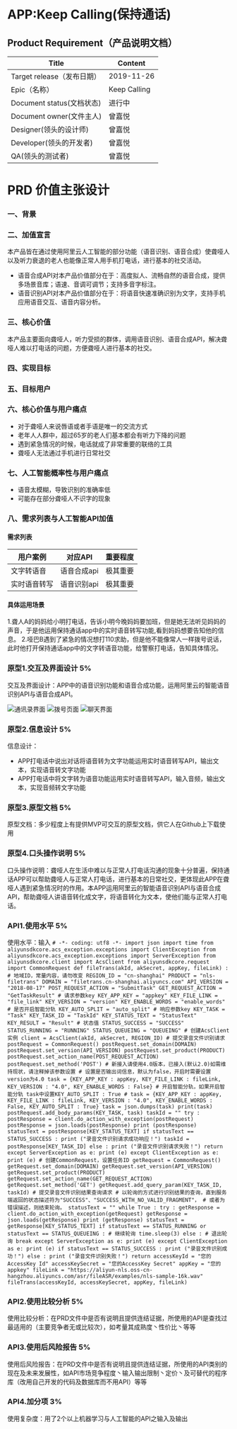 # APP:Keep Calling(保持通话)

## Product Requirement（产品说明文档）
|  Title   |  Content   |
| --- | --- |
|  Target release（发布日期）   |   2019-11-26  |
|   Epic（名称）  |   Keep Calling  |
|  Document status(文档状态)   |   进行中  |
|  Document owner(文件主人)   |  曾嘉悦   |
|   Designer(领头的设计师)  |  曾嘉悦   |
|   Developer(领头的开发者)  |  曾嘉悦   |    
|   QA(领头的测试者)  |  曾嘉悦   |


# PRD 价值主张设计

### 一、背景


### 二、加值宣言
本产品皆在通过使用阿里云人工智能的部分功能（语音识别、语音合成）使聋哑人以及听力衰退的老人也能像正常人用手机打电话，进行基本的社交活动。

* 语音合成API对本产品价值部分在于：高度拟人、流畅自然的语音合成，提供多场景音库；语速、音调可调节；支持多音字标注。
* 语音识别API对本产品价值部分在于：将语音快速准确识别为文字，支持手机应用语音交互、语音内容分析。


### 三、核心价值 
本产品主要面向聋哑人，听力受损的群体，调用语音识别、语音合成API，解决聋哑人难以打电话的问题，方便聋哑人进行基本的社交。

### 四、实现目标

### 五、目标用户

### 六、核心价值与用户痛点 
* 对于聋哑人来说唇语或者手语是唯一的交流方式
* 老年人人群中，超过65岁的老人们基本都会有听力下降的问题
* 遇到紧急情况的时候，电话就成了非常重要的联络的工具
* 聋哑人无法通过手机进行日常社交


### 七、人工智能概率性与用户痛点
* 语音太模糊，导致识别的准确率低
* 可能存在部分聋哑人不识字的现象


### 八、需求列表与人工智能API加值
#### 需求列表
|   用户案例  |  对应API   |  重要程度   |
| --- | --- | --- |
|   文字转语音  |  语音合成api   |   极其重要  |
|   实时语音转写  |  语音识别api   |   极其重要  |

#### 具体运用场景
1.聋人A的妈妈给小明打电话，告诉小明今晚妈妈要加班，但是她无法听见妈妈的声音，于是他运用保持通话app中的实时语音转写功能,看到妈妈想要告知他的信息。
2.哑巴B遇到了紧急的情况想打110求助，但是他不能像常人一样拨号说话，此时他打开保持通话app中的文字转语音功能，给警察打电话，告知具体情况。


### 原型1.交互及界面设计 5%
交互及界面设计：APP中的语音识别功能和语音合成功能，运用阿里云的智能语音识别API与语音合成API。

![通讯录界面](https://images.gitee.com/uploads/images/2019/1210/234009_7e3bfe60_1648179.png "qq.png")
![拨号页面](https://images.gitee.com/uploads/images/2019/1210/234226_09812169_1648179.png "dd.png")
![聊天界面](https://images.gitee.com/uploads/images/2019/1210/234253_849e413d_1648179.png "vv.png")

### 原型2.信息设计 5%
信息设计：
* APP打电话中说出对话将语音转为文字功能运用实时语音转写API，输出文本，实现语音转文字功能
* APP打电话中将文字转为语音功能运用实时语音转写API，输入音频，输出文本，实现音频转文字功能

### 原型3.原型文档 5%
原型文档：多少程度上有提供MVP可交互的原型文档，供它人在Github上下载使用

### 原型4.口头操作说明 5%
口头操作说明：聋哑人在生活中难以与正常人打电话沟通的现象十分普遍，保持通话APP可以帮助聋哑人与正常人打电话，进行基本的日常社交，更体现此APP在聋哑人遇到紧急情况时的作用。本APP运用阿里云的智能语音识别API与语音合成API，帮助聋哑人讲语音转化成文字，将语音转化为文本，使他们能与正常人打电话。


### API1.使用水平 5%
使用水平：输入
    ```
    # -*- coding: utf8 -*-
import json
import time
from aliyunsdkcore.acs_exception.exceptions import ClientException
from aliyunsdkcore.acs_exception.exceptions import ServerException
from aliyunsdkcore.client import AcsClient
from aliyunsdkcore.request import CommonRequest
def fileTrans(akId, akSecret, appKey, fileLink) :
    # 地域ID，常量内容，请勿改变
    REGION_ID = "cn-shanghai"
    PRODUCT = "nls-filetrans"
    DOMAIN = "filetrans.cn-shanghai.aliyuncs.com"
    API_VERSION = "2018-08-17"
    POST_REQUEST_ACTION = "SubmitTask"
    GET_REQUEST_ACTION = "GetTaskResult"
    # 请求参数key
    KEY_APP_KEY = "appkey"
    KEY_FILE_LINK = "file_link"
    KEY_VERSION = "version"
    KEY_ENABLE_WORDS = "enable_words"
    # 是否开启智能分轨
    KEY_AUTO_SPLIT = "auto_split"
    # 响应参数key
    KEY_TASK = "Task"
    KEY_TASK_ID = "TaskId"
    KEY_STATUS_TEXT = "StatusText"
    KEY_RESULT = "Result"
    # 状态值
    STATUS_SUCCESS = "SUCCESS"
    STATUS_RUNNING = "RUNNING"
    STATUS_QUEUEING = "QUEUEING"
    # 创建AcsClient实例
    client = AcsClient(akId, akSecret, REGION_ID)
    # 提交录音文件识别请求
    postRequest = CommonRequest()
    postRequest.set_domain(DOMAIN)
    postRequest.set_version(API_VERSION)
    postRequest.set_product(PRODUCT)
    postRequest.set_action_name(POST_REQUEST_ACTION)
    postRequest.set_method('POST')
    # 新接入请使用4.0版本，已接入(默认2.0)如需维持现状，请注释掉该参数设置
    # 设置是否输出词信息，默认为false，开启时需要设置version为4.0
    task = {KEY_APP_KEY : appKey, KEY_FILE_LINK : fileLink, KEY_VERSION : "4.0", KEY_ENABLE_WORDS : False}
    # 开启智能分轨，如果开启智能分轨 task中设置KEY_AUTO_SPLIT : True
    # task = {KEY_APP_KEY : appKey, KEY_FILE_LINK : fileLink, KEY_VERSION : "4.0", KEY_ENABLE_WORDS : False, KEY_AUTO_SPLIT : True}
    task = json.dumps(task)
    print(task)
    postRequest.add_body_params(KEY_TASK, task)
    taskId = ""
    try :
        postResponse = client.do_action_with_exception(postRequest)
        postResponse = json.loads(postResponse)
        print (postResponse)
        statusText = postResponse[KEY_STATUS_TEXT]
        if statusText == STATUS_SUCCESS :
            print ("录音文件识别请求成功响应！")
            taskId = postResponse[KEY_TASK_ID]
        else :
            print ("录音文件识别请求失败！")
            return
    except ServerException as e:
        print (e)
    except ClientException as e:
        print (e)
    # 创建CommonRequest，设置任务ID
    getRequest = CommonRequest()
    getRequest.set_domain(DOMAIN)
    getRequest.set_version(API_VERSION)
    getRequest.set_product(PRODUCT)
    getRequest.set_action_name(GET_REQUEST_ACTION)
    getRequest.set_method('GET')
    getRequest.add_query_param(KEY_TASK_ID, taskId)
    # 提交录音文件识别结果查询请求
    # 以轮询的方式进行识别结果的查询，直到服务端返回的状态描述符为"SUCCESS"、"SUCCESS_WITH_NO_VALID_FRAGMENT"，
    # 或者为错误描述，则结束轮询。
    statusText = ""
    while True :
        try :
            getResponse = client.do_action_with_exception(getRequest)
            getResponse = json.loads(getResponse)
            print (getResponse)
            statusText = getResponse[KEY_STATUS_TEXT]
            if statusText == STATUS_RUNNING or statusText == STATUS_QUEUEING :
                # 继续轮询
                time.sleep(3)
            else :
                # 退出轮询
                break
        except ServerException as e:
            print (e)
        except ClientException as e:
            print (e)
    if statusText == STATUS_SUCCESS :
        print ("录音文件识别成功！")
    else :
        print ("录音文件识别失败！")
    return
accessKeyId = "您的AccessKey Id"
accessKeySecret = "您的AccessKey Secret"
appKey = "您的appkey"
fileLink = "https://aliyun-nls.oss-cn-hangzhou.aliyuncs.com/asr/fileASR/examples/nls-sample-16k.wav"
fileTrans(accessKeyId, accessKeySecret, appKey, fileLink)
    ```

### API2.使用比较分析 5%
使用比较分析：在PRD文件中是否有说明且提供连结证据，所使用的API是查找过最适用的（主要竞争者无或比较次），如考量其成熟度丶性价比丶等等

### API3.使用后风险报告 5%
使用后风险报告：在PRD文件中是否有说明且提供连结证据，所使用的API类别的现在及未来发展性，如API市场竞争程度丶输入输出限制丶定价丶及可替代的程序库（改用自己开发的代码及数据库而不用API）等等

### API4.加分项 3%
使用复杂度：用了2个以上机器学习与人工智能的API之输入及输出
